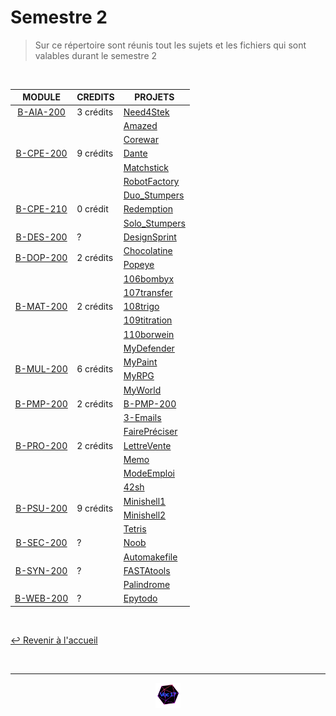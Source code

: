 # Semestre 2

>  Sur ce répertoire sont réunis tout les sujets et les fichiers qui sont valables durant le semestre 2
<br>


<table align="center">
    <thead>
        <tr>
            <th>MODULE</th>
            <th>CREDITS</th>
            <th>PROJETS</th>
        </tr>
    </thead>
    <tbody>
        <tr>
            <td rowspan="1" style="text-align: center;"><a href="https://github.com/Studio-17/Epitech-Subjects/tree/main/Semester-2/B-AIA-200/">B-AIA-200</a></td>
            <td rowspan="1">3 crédits</td>
            <td><a href="https://github.com/Studio-17/Epitech-Subjects/tree/main/Semester-2/B-AIA-200/Need4Stek">Need4Stek</a></td>
        </tr>
        <tr>
            <td rowspan="5" style="text-align: center;"><a href="https://github.com/Studio-17/Epitech-Subjects/tree/main/Semester-2/B-CPE-200/">B-CPE-200</a></td>
            <td rowspan="5">9 crédits</td>
            <td><a href="https://github.com/Studio-17/Epitech-Subjects/tree/main/Semester-2/B-CPE-200/Amazed">Amazed</a></td>
        </tr>
        <tr>
            <td><a href="https://github.com/Studio-17/Epitech-Subjects/tree/main/Semester-2/B-CPE-200/Corewar">Corewar</a></td>
        </tr>
        <tr>
            <td><a href="https://github.com/Studio-17/Epitech-Subjects/tree/main/Semester-2/B-CPE-200/Dante">Dante</a></td>
        </tr>
        <tr>
            <td><a href="https://github.com/Studio-17/Epitech-Subjects/tree/main/Semester-2/B-CPE-200/Matchstick">Matchstick</a></td>
        </tr>
        <tr>
            <td><a href="https://github.com/Studio-17/Epitech-Subjects/tree/main/Semester-2/B-CPE-200/RobotFactory">RobotFactory</a></td>
        </tr>
        <tr>
            <td rowspan="3" style="text-align: center;"><a href="https://github.com/Studio-17/Epitech-Subjects/tree/main/Semester-2/B-CPE-210/">B-CPE-210</a></td>
            <td rowspan="3">0 crédit</td>
            <td><a href="https://github.com/Studio-17/Epitech-Subjects/tree/main/Semester-2/B-CPE-210/Duo_Stumpers">Duo_Stumpers</a></td>
        </tr>
        <tr>
            <td><a href="https://github.com/Studio-17/Epitech-Subjects/tree/main/Semester-2/B-CPE-210/Redemption">Redemption</a></td>
        </tr>
        <tr>
            <td><a href="https://github.com/Studio-17/Epitech-Subjects/tree/main/Semester-2/B-CPE-210/Solo_Stumpers">Solo_Stumpers</a></td>
        </tr>
        <tr>
            <td rowspan="1" style="text-align: center;"><a href="https://github.com/Studio-17/Epitech-Subjects/tree/main/Semester-2/B-DES-200/">B-DES-200</a></td>
            <td rowspan="1">?</td>
            <td><a href="https://github.com/Studio-17/Epitech-Subjects/tree/main/Semester-2/B-DES-200/DesignSprint">DesignSprint</a></td>
        </tr>
        <tr>
            <td rowspan="2" style="text-align: center;"><a href="https://github.com/Studio-17/Epitech-Subjects/tree/main/Semester-2/B-DOP-200/">B-DOP-200</a></td>
            <td rowspan="2">2 crédits</td>
            <td><a href="https://github.com/Studio-17/Epitech-Subjects/tree/main/Semester-2/B-DOP-200/Chocolatine">Chocolatine</a></td>
        </tr>
        <tr>
            <td><a href="https://github.com/Studio-17/Epitech-Subjects/tree/main/Semester-2/B-DOP-200/Popeye">Popeye</a></td>
        </tr>
        <tr>
            <td rowspan="5" style="text-align: center;"><a href="https://github.com/Studio-17/Epitech-Subjects/tree/main/Semester-2/B-MAT-200/">B-MAT-200</a></td>
            <td rowspan="5">2 crédits</td>
            <td><a href="https://github.com/Studio-17/Epitech-Subjects/tree/main/Semester-2/B-MAT-200/106bombyx">106bombyx</a></td>
        </tr>
        <tr>
            <td><a href="https://github.com/Studio-17/Epitech-Subjects/tree/main/Semester-2/B-MAT-200/107transfer">107transfer</a></td>
        </tr>
        <tr>
            <td><a href="https://github.com/Studio-17/Epitech-Subjects/tree/main/Semester-2/B-MAT-200/108trigo">108trigo</a></td>
        </tr>
        <tr>
            <td><a href="https://github.com/Studio-17/Epitech-Subjects/tree/main/Semester-2/B-MAT-200/109titration">109titration</a></td>
        </tr>
        <tr>
            <td><a href="https://github.com/Studio-17/Epitech-Subjects/tree/main/Semester-2/B-MAT-200/110borwein">110borwein</a></td>
        </tr>
        <tr>
            <td rowspan="4" style="text-align: center;"><a href="https://github.com/Studio-17/Epitech-Subjects/tree/main/Semester-2/B-MUL-200/">B-MUL-200</a></td>
            <td rowspan="4">6 crédits</td>
            <td><a href="https://github.com/Studio-17/Epitech-Subjects/tree/main/Semester-2/B-MUL-200/MyDefender">MyDefender</a></td>
        </tr>
        <tr>
            <td><a href="https://github.com/Studio-17/Epitech-Subjects/tree/main/Semester-2/B-MUL-200/MyPaint">MyPaint</a></td>
        </tr>
        <tr>
            <td><a href="https://github.com/Studio-17/Epitech-Subjects/tree/main/Semester-2/B-MUL-200/MyRPG">MyRPG</a></td>
        </tr>
        <tr>
            <td><a href="https://github.com/Studio-17/Epitech-Subjects/tree/main/Semester-2/B-MUL-200/MyWorld">MyWorld</a></td>
        </tr>
        <tr>
            <td rowspan="1" style="text-align: center;"><a href="https://github.com/Studio-17/Epitech-Subjects/tree/main/Semester-2/B-PMP-200/">B-PMP-200</a></td>
            <td rowspan="1">2 crédits</td>
            <td><a href="https://github.com/Studio-17/Epitech-Subjects/tree/main/Semester-2/B-PMP-200/B-PMP-200">B-PMP-200</a></td>
        </tr>
        <tr>
            <td rowspan="5" style="text-align: center;"><a href="https://github.com/Studio-17/Epitech-Subjects/tree/main/Semester-2/B-PRO-200/">B-PRO-200</a></td>
            <td rowspan="5">2 crédits</td>
            <td><a href="https://github.com/Studio-17/Epitech-Subjects/tree/main/Semester-2/B-PRO-200/3-Emails">3-Emails</a></td>
        </tr>
        <tr>
            <td><a href="https://github.com/Studio-17/Epitech-Subjects/tree/main/Semester-2/B-PRO-200/FairePréciser">FairePréciser</a></td>
        </tr>
        <tr>
            <td><a href="https://github.com/Studio-17/Epitech-Subjects/tree/main/Semester-2/B-PRO-200/LettreVente">LettreVente</a></td>
        </tr>
        <tr>
            <td><a href="https://github.com/Studio-17/Epitech-Subjects/tree/main/Semester-2/B-PRO-200/Memo">Memo</a></td>
        </tr>
        <tr>
            <td><a href="https://github.com/Studio-17/Epitech-Subjects/tree/main/Semester-2/B-PRO-200/ModeEmploi">ModeEmploi</a></td>
        </tr>
        <tr>
            <td rowspan="4" style="text-align: center;"><a href="https://github.com/Studio-17/Epitech-Subjects/tree/main/Semester-2/B-PSU-200/">B-PSU-200</a></td>
            <td rowspan="4">9 crédits</td>
            <td><a href="https://github.com/Studio-17/Epitech-Subjects/tree/main/Semester-2/B-PSU-200/42sh">42sh</a></td>
        </tr>
        <tr>
            <td><a href="https://github.com/Studio-17/Epitech-Subjects/tree/main/Semester-2/B-PSU-200/Minishell1">Minishell1</a></td>
        </tr>
        <tr>
            <td><a href="https://github.com/Studio-17/Epitech-Subjects/tree/main/Semester-2/B-PSU-200/Minishell2">Minishell2</a></td>
        </tr>
        <tr>
            <td><a href="https://github.com/Studio-17/Epitech-Subjects/tree/main/Semester-2/B-PSU-200/Tetris">Tetris</a></td>
        </tr>
        <tr>
            <td rowspan="1" style="text-align: center;"><a href="https://github.com/Studio-17/Epitech-Subjects/tree/main/Semester-2/B-SEC-200/">B-SEC-200</a></td>
            <td rowspan="1">?</td>
            <td><a href="https://github.com/Studio-17/Epitech-Subjects/tree/main/Semester-2/B-SEC-200/Noob">Noob</a></td>
        </tr>
        <tr>
            <td rowspan="3" style="text-align: center;"><a href="https://github.com/Studio-17/Epitech-Subjects/tree/main/Semester-2/B-SYN-200/">B-SYN-200</a></td>
            <td rowspan="3">?</td>
            <td><a href="https://github.com/Studio-17/Epitech-Subjects/tree/main/Semester-2/B-SYN-200/Automakefile">Automakefile</a></td>
        </tr>
        <tr>
            <td><a href="https://github.com/Studio-17/Epitech-Subjects/tree/main/Semester-2/B-SYN-200/FASTAtools">FASTAtools</a></td>
        </tr>
        <tr>
            <td><a href="https://github.com/Studio-17/Epitech-Subjects/tree/main/Semester-2/B-SYN-200/Palindrome">Palindrome</a></td>
        </tr>
        <tr>
            <td rowspan="1" style="text-align: center;"><a href="https://github.com/Studio-17/Epitech-Subjects/tree/main/Semester-2/B-WEB-200/">B-WEB-200</a></td>
            <td rowspan="1">?</td>
            <td><a href="https://github.com/Studio-17/Epitech-Subjects/tree/main/Semester-2/B-WEB-200/Epytodo">Epytodo</a></td>
        </tr>
    </tbody>
</table>
<br>

[↩️ Revenir à l'accueil](https://github.com/Studio-17/Epitech-Subjects)

<br>

---

<div align="center">

<a href="https://github.com/Studio-17" target="_blank"><img src="../assets/voc17.gif" width="40"></a>

</div>